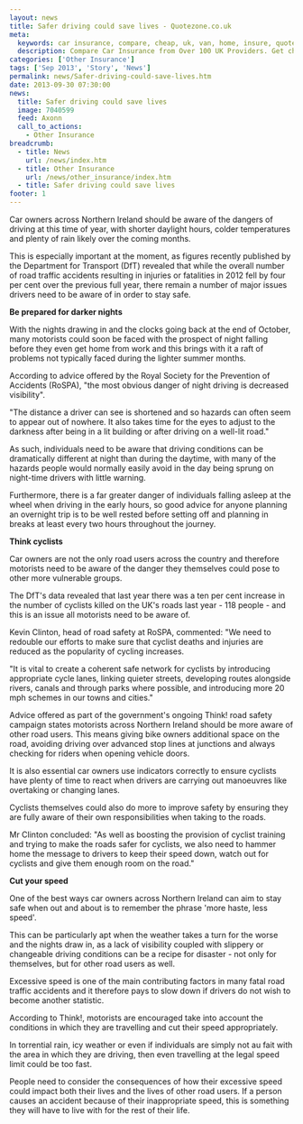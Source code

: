```yaml
---
layout: news
title: Safer driving could save lives - Quotezone.co.uk
meta:
  keywords: car insurance, compare, cheap, uk, van, home, insure, quotes, online, comparison, bike, loans, life
  description: Compare Car Insurance from Over 100 UK Providers. Get cheap quotes online now using our fast, free, secure comparison site
categories: ['Other Insurance']
tags: ['Sep 2013', 'Story', 'News']
permalink: news/Safer-driving-could-save-lives.htm
date: 2013-09-30 07:30:00
news:
  title: Safer driving could save lives
  image: 7040599
  feed: Axonn
  call_to_actions:
    - Other Insurance
breadcrumb:
  - title: News
    url: /news/index.htm
  - title: Other Insurance
    url: /news/other_insurance/index.htm
  - title: Safer driving could save lives
footer: 1
---
```


Car owners across Northern Ireland should be aware of the dangers of driving at this time of year, with shorter daylight hours, colder temperatures and plenty of rain likely over the coming months.

This is especially important at the moment, as figures recently published by the Department for Transport (DfT) revealed that while the overall number of road traffic accidents resulting in injuries or fatalities in 2012 fell by four per cent over the previous full year, there remain a number of major issues drivers need to be aware of in order to stay safe.

<strong>Be prepared for darker nights</strong>

With the nights drawing in and the clocks going back at the end of October, many motorists could soon be faced with the prospect of night falling before they even get home from work and this brings with it a raft of problems not typically faced during the lighter summer months.

According to advice offered by the Royal Society for the Prevention of Accidents (RoSPA), &quot;the most obvious danger of night driving is decreased visibility&quot;.

&quot;The distance a driver can see is shortened and so hazards can often seem to appear out of nowhere. It also takes time for the eyes to adjust to the darkness after being in a lit building or after driving on a well-lit road.&quot;

As such, individuals need to be aware that driving conditions can be dramatically different at night than during the daytime, with many of the hazards people would normally easily avoid in the day being sprung on night-time drivers with little warning.

Furthermore, there is a far greater danger of individuals falling asleep at the wheel when driving in the early hours, so good advice for anyone planning an overnight trip is to be well rested before setting off and planning in breaks at least every two hours throughout the journey.

<strong>Think cyclists</strong>

Car owners are not the only road users across the country and therefore motorists need to be aware of the danger they themselves could pose to other more vulnerable groups.

The DfT&#39;s data revealed that last year there was a ten per cent increase in the number of cyclists killed on the UK&#39;s roads last year - 118 people - and this is an issue all motorists need to be aware of.

Kevin Clinton, head of&nbsp;road safety&nbsp;at RoSPA, commented: &quot;We need to redouble our efforts to make sure that cyclist deaths and injuries are reduced as the popularity of cycling increases.

&quot;It is vital to create a coherent safe network for cyclists by introducing appropriate cycle lanes, linking quieter streets, developing routes alongside rivers, canals and through parks where possible, and introducing more 20 mph schemes in our towns and cities.&quot;

Advice offered as part of the government&#39;s ongoing Think! road safety campaign states motorists across Northern Ireland should be more aware of other road users. This means giving bike owners additional space on the road, avoiding driving over advanced stop lines at junctions and always checking for riders when opening vehicle doors.

It is also essential car owners use indicators correctly to ensure cyclists have plenty of time to react when drivers are carrying out manoeuvres like overtaking or changing lanes.

Cyclists themselves could also do more to improve safety by ensuring they are fully aware of their own responsibilities when taking to the roads.

Mr Clinton concluded: &quot;As well as boosting the provision of cyclist training and trying to make the roads safer for cyclists, we also need to hammer home the message to drivers to keep their speed down, watch out for cyclists and give them enough room on the road.&quot;

<strong>Cut your speed</strong>

One of the best ways car owners across Northern Ireland can aim to stay safe when out and about is to remember the phrase &#39;more haste, less speed&#39;.

This can be particularly apt when the weather takes a turn for the worse and the nights draw in, as a lack of visibility coupled with slippery or changeable driving conditions can be a recipe for disaster - not only for themselves, but for other road users as well.

Excessive speed is one of the main contributing factors in many fatal road traffic accidents and it therefore pays to slow down if drivers do not wish to become another statistic.

According to Think!, motorists are encouraged take into account the conditions in which they are travelling and cut their speed appropriately.

In torrential rain, icy weather or even if individuals are simply not au fait with the area in which they are driving, then even travelling at the legal speed limit could be too fast.

People need to consider the consequences of how their excessive speed could impact both their lives and the lives of other road users. If a person causes an accident because of their inappropriate speed, this is something they will have to live with for the rest of their life.
